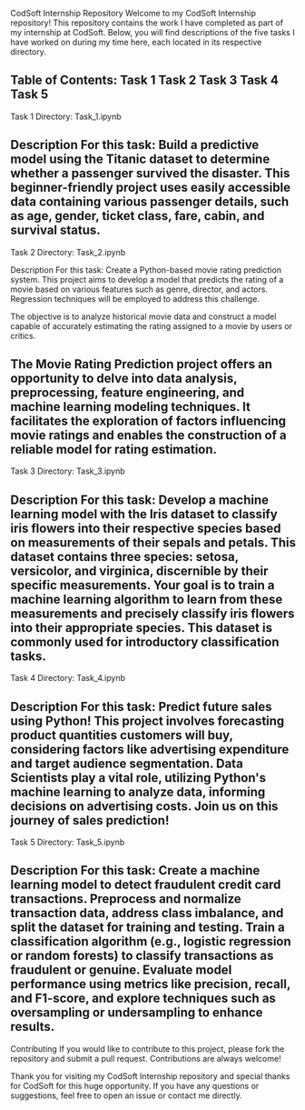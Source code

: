 CodSoft Internship Repository
Welcome to my CodSoft Internship repository! This repository contains the work I have completed as part of my internship at CodSoft. Below, you will find descriptions of the five tasks I have worked on during my time here, each located in its respective directory.

Table of Contents:
Task 1
Task 2
Task 3
Task 4
Task 5
------------------------------------------------------------------------------------------------------------------------------------------------------------------------------------------------------------------------------

Task 1
Directory: Task_1.ipynb

Description For this task:
Build a predictive model using the Titanic dataset to determine whether a passenger survived the disaster. This beginner-friendly project uses easily accessible data containing various passenger details, such as age, gender, ticket class, fare, cabin, and survival status.
------------------------------------------------------------------------------------------------------------------------------------------------------------------------------------------------------------------------------

Task 2
Directory: Task_2.ipynb

Description For this task:
Create a Python-based movie rating prediction system. This project aims to develop a model that predicts the rating of a movie based on various features such as genre, director, and actors. Regression techniques will be employed to address this challenge.

The objective is to analyze historical movie data and construct a model capable of accurately estimating the rating assigned to a movie by users or critics.

The Movie Rating Prediction project offers an opportunity to delve into data analysis, preprocessing, feature engineering, and machine learning modeling techniques. It facilitates the exploration of factors influencing movie ratings and enables the construction of a reliable model for rating estimation.
------------------------------------------------------------------------------------------------------------------------------------------------------------------------------------------------------------------------------

Task 3
Directory: Task_3.ipynb

Description For this task:
Develop a machine learning model with the Iris dataset to classify iris flowers into their respective species based on measurements of their sepals and petals. This dataset contains three species: setosa, versicolor, and virginica, discernible by their specific measurements. Your goal is to train a machine learning algorithm to learn from these measurements and precisely classify iris flowers into their appropriate species. This dataset is commonly used for introductory classification tasks.
------------------------------------------------------------------------------------------------------------------------------------------------------------------------------------------------------------------------------

Task 4
Directory: Task_4.ipynb

Description For this task:
Predict future sales using Python! This project involves forecasting product quantities customers will buy, considering factors like advertising expenditure and target audience segmentation. Data Scientists play a vital role, utilizing Python's machine learning to analyze data, informing decisions on advertising costs. Join us on this journey of sales prediction!
------------------------------------------------------------------------------------------------------------------------------------------------------------------------------------------------------------------------------

Task 5
Directory: Task_5.ipynb

Description For this task:
Create a machine learning model to detect fraudulent credit card transactions. Preprocess and normalize transaction data, address class imbalance, and split the dataset for training and testing. Train a classification algorithm (e.g., logistic regression or random forests) to classify transactions as fraudulent or genuine. Evaluate model performance using metrics like precision, recall, and F1-score, and explore techniques such as oversampling or undersampling to enhance results.
------------------------------------------------------------------------------------------------------------------------------------------------------------------------------------------------------------------------------

Contributing
If you would like to contribute to this project, please fork the repository and submit a pull request. Contributions are always welcome!

Thank you for visiting my CodSoft Internship repository and special thanks for CodSoft for this huge opportunity. If you have any questions or suggestions, feel free to open an issue or contact me directly.
